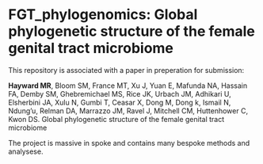 # FGT_phylogenomics: Global phylogenetic structure of the female genital tract microbiome

This repository is associated with a paper in preperation for submission:

**Hayward MR**, Bloom SM, France MT, Xu J, Yuan E, Mafunda NA, Hassain FA, Demby SM, Ghebremichael MS, Rice JK, Urbach JM, Adhikari U, Elsherbini JA, Xulu N, Gumbi T, Ceasar X, Dong M, Dong k, Ismail N, Ndung’u, Relman DA, Marrazzo JM, Ravel J, Mitchell CM, Huttenhower C, Kwon DS. Global phylogenetic structure of the female genital tract microbiome

The project is massive in spoke and contains many bespoke methods and analysese.
